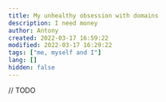 ```yaml
---
title: My unhealthy obsession with domains
description: I need money
author: Antony
created: 2022-03-17 16:59:22
modified: 2022-03-17 16:29:22
tags: ["me, myself and I"]
lang: []
hidden: false
---
```


// TODO